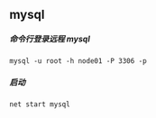 ## mysql
##### 命令行登录远程 mysql

~~~
mysql -u root -h node01 -P 3306 -p
~~~

##### 启动
~~~
net start mysql
~~~

